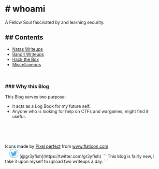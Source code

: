 # # whoami
A Fellow Soul fascinated by and learning security.


## ## Contents
- [Natas Writeups](./Natas/index.md)
- [Bandit Writeups](./Bandit/index.html)
- [Hack the Box](./HTB/index.html)
- [Miscellaneous](./Misc/index.md)

<br/>

### ### Why this Blog
This Blog serves two purpose:
  - It acts as a Log Book for my future self.
  - Anyone who is looking for help on CTFs and wargames, might find it useful.



<br/>
<br/>
                                                      <div>Icons made by <a href="https://www.flaticon.com/authors/pixel-perfect" title="Pixel perfect">Pixel perfect</a> from <a href="https://www.flaticon.com/" title="Flaticon">www.flaticon.com</a></div> <img src="./assets/images/tweet1.png" width="30" /> [@gr3yfish](https://twitter.com/gr3yfish)
```
This blog is fairly new, i take it upon myself to upload two writeups a day. 
```

